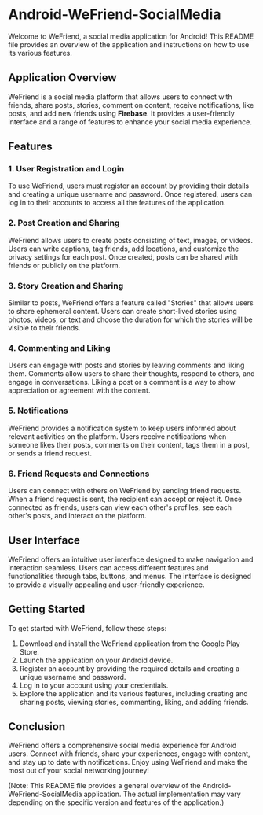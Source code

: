 # Android-WeFriend-SocialMedia

Welcome to WeFriend, a social media application for Android! This README file provides an overview of the application and instructions on how to use its various features.

## Application Overview

WeFriend is a social media platform that allows users to connect with friends, share posts, stories, comment on content, receive notifications, like posts, and add new friends using **Firebase**. It provides a user-friendly interface and a range of features to enhance your social media experience.

## Features

### 1. User Registration and Login

To use WeFriend, users must register an account by providing their details and creating a unique username and password. Once registered, users can log in to their accounts to access all the features of the application.

### 2. Post Creation and Sharing

WeFriend allows users to create posts consisting of text, images, or videos. Users can write captions, tag friends, add locations, and customize the privacy settings for each post. Once created, posts can be shared with friends or publicly on the platform.

### 3. Story Creation and Sharing

Similar to posts, WeFriend offers a feature called "Stories" that allows users to share ephemeral content. Users can create short-lived stories using photos, videos, or text and choose the duration for which the stories will be visible to their friends.

### 4. Commenting and Liking

Users can engage with posts and stories by leaving comments and liking them. Comments allow users to share their thoughts, respond to others, and engage in conversations. Liking a post or a comment is a way to show appreciation or agreement with the content.

### 5. Notifications

WeFriend provides a notification system to keep users informed about relevant activities on the platform. Users receive notifications when someone likes their posts, comments on their content, tags them in a post, or sends a friend request.

### 6. Friend Requests and Connections

Users can connect with others on WeFriend by sending friend requests. When a friend request is sent, the recipient can accept or reject it. Once connected as friends, users can view each other's profiles, see each other's posts, and interact on the platform.

## User Interface

WeFriend offers an intuitive user interface designed to make navigation and interaction seamless. Users can access different features and functionalities through tabs, buttons, and menus. The interface is designed to provide a visually appealing and user-friendly experience.

## Getting Started

To get started with WeFriend, follow these steps:

1. Download and install the WeFriend application from the Google Play Store.
2. Launch the application on your Android device.
3. Register an account by providing the required details and creating a unique username and password.
4. Log in to your account using your credentials.
5. Explore the application and its various features, including creating and sharing posts, viewing stories, commenting, liking, and adding friends.

## Conclusion

WeFriend offers a comprehensive social media experience for Android users. Connect with friends, share your experiences, engage with content, and stay up to date with notifications. Enjoy using WeFriend and make the most out of your social networking journey!

(Note: This README file provides a general overview of the Android-WeFriend-SocialMedia application. The actual implementation may vary depending on the specific version and features of the application.)
